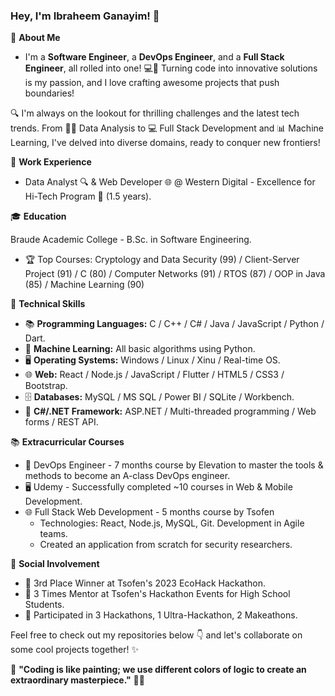 ### Hey, I'm Ibraheem Ganayim! 🌟


📖 **About Me**

- I'm a **Software Engineer**, a **DevOps Engineer**, and a **Full Stack Engineer**, all rolled into one! 💻🚀 Turning code into innovative solutions is my passion, and I love crafting awesome projects that push boundaries!

🔍 I'm always on the lookout for thrilling challenges and the latest tech trends. From 🕵️‍♂️ Data Analysis to 💻 Full Stack Development and 📊 Machine Learning, I've delved into diverse domains, ready to conquer new frontiers!

💼 **Work Experience**

- Data Analyst 🔍 & Web Developer 🌐 @ Western Digital - Excellence for Hi-Tech Program 🚀 (1.5 years).

🎓 **Education**


Braude Academic College - B.Sc. in Software Engineering.
- 🏆 Top Courses: Cryptology and Data Security (99) / Client-Server Project (91) / C (80) / Computer Networks (91) / RTOS (87) / OOP in Java (85) / Machine Learning (90)

💪 **Technical Skills**

- 📚 **Programming Languages:** C / C++ / C# / Java / JavaScript / Python / Dart.
- 🤖 **Machine Learning:** All basic algorithms using Python.
- 🖥️ **Operating Systems:** Windows / Linux / Xinu / Real-time OS.
- 🌐 **Web:** React / Node.js / JavaScript / Flutter / HTML5 / CSS3 / Bootstrap.
- 🗄️ **Databases:** MySQL / MS SQL / Power BI / SQLite / Workbench.
- 🔧 **C#/.NET Framework:** ASP.NET / Multi-threaded programming / Web forms / REST API.

📚 **Extracurricular Courses**

- 🚀 DevOps Engineer - 7 months course by Elevation to master the tools & methods to become an A-class DevOps engineer.
- 🖥️ Udemy - Successfully completed ~10 courses in Web & Mobile Development.
- 🌐 Full Stack Web Development - 5 months course by Tsofen
  - Technologies: React, Node.js, MySQL, Git. Development in Agile teams.
  - Created an application from scratch for security researchers.

🎉 **Social Involvement**

- 🥇 3rd Place Winner at Tsofen's 2023 EcoHack Hackathon.
- 🤝 3 Times Mentor at Tsofen's Hackathon Events for High School Students.
- 🚀 Participated in 3 Hackathons, 1 Ultra-Hackathon, 2 Makeathons.


Feel free to check out my repositories below 👇 and let's collaborate on some cool projects together! ✨

🚀 **"Coding is like painting; we use different colors of logic to create an extraordinary masterpiece."** 🎨🎉
